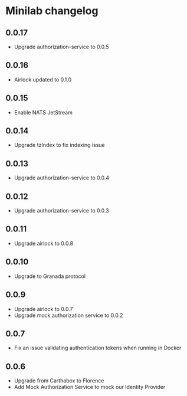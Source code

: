 # Minilab changelog

## 0.0.17

- Upgrade authorization-service to 0.0.5

## 0.0.16

- Airlock updated to 0.1.0

## 0.0.15

- Enable NATS JetStream

## 0.0.14

- Upgrade tzIndex to fix indexing issue

## 0.0.13

- Upgrade authorization-service to 0.0.4

## 0.0.12

- Upgrade authorization-service to 0.0.3

## 0.0.11

- Upgrade airlock to 0.0.8

## 0.0.10

- Upgrade to Granada protocol

## 0.0.9

- Upgrade airlock to 0.0.7
- Upgrade mock authorization service to 0.0.2

## 0.0.7

- Fix an issue validating authentication tokens when running in Docker

## 0.0.6

- Upgrade from Carthabox to Florence
- Add Mock Authorization Service to mock our Identity Provider
